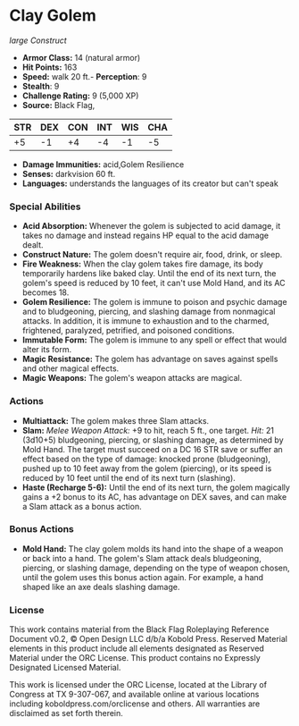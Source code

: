 # Clay Golem

*large* *Construct*

- **Armor Class:** 14 (natural armor)
- **Hit Points:** 163 
- **Speed:** walk 20 ft.- **Perception**: 9
- **Stealth**: 9
- **Challenge Rating:** 9 (5,000 XP)
- **Source:** Black Flag,

| STR | DEX | CON | INT | WIS | CHA |
| --- | --- | --- | --- | --- | --- |
| +5 | -1 | +4 | -4 | -1 | -5 |

- **Damage Immunities:** acid,Golem Resilience
- **Senses:** darkvision 60 ft.
- **Languages:** understands the languages of its creator but can't speak

### Special Abilities

- **Acid Absorption:** Whenever the golem is subjected to acid damage, it takes no damage and instead regains HP equal to the acid damage dealt.
- **Construct Nature:** The golem doesn't require air, food, drink, or sleep.
- **Fire Weakness:** When the clay golem takes fire damage, its body temporarily hardens like baked clay. Until the end of its next turn, the golem's speed is reduced by 10 feet, it can't use Mold Hand, and its AC becomes 18.
- **Golem Resilience:** The golem is immune to poison and psychic damage and to bludgeoning, piercing, and slashing damage from nonmagical attacks. In addition, it is immune to exhaustion and to the charmed, frightened, paralyzed, petrified, and poisoned conditions.
- **Immutable Form:** The golem is immune to any spell or effect that would alter its form.
- **Magic Resistance:** The golem has advantage on saves against spells and other magical effects.
- **Magic Weapons:** The golem's weapon attacks are magical.

### Actions

- **Multiattack:** The golem makes three Slam attacks.
- **Slam:** _Melee Weapon Attack:_ +9 to hit, reach 5 ft., one target. _Hit:_ 21 (3d10+5) bludgeoning, piercing, or slashing damage, as determined by Mold Hand. The target must succeed on a DC 16 STR save or suffer an effect based on the type of damage: knocked prone (bludgeoning), pushed up to 10 feet away from the golem (piercing), or its speed is reduced by 10 feet until the end of its next turn (slashing).
- **Haste (Recharge 5-6):** Until the end of its next turn, the golem magically gains a +2 bonus to its AC, has advantage on DEX saves, and can make a Slam attack as a bonus action.

### Bonus Actions

- **Mold Hand:** The clay golem molds its hand into the shape of a weapon or back into a hand. The golem's Slam attack deals bludgeoning, piercing, or slashing damage, depending on the type of weapon chosen, until the golem uses this bonus action again. For example, a hand shaped like an axe deals slashing damage.


### License

This work contains material from the Black Flag Roleplaying Reference Document v0.2, © Open Design LLC d/b/a Kobold Press. Reserved Material elements in this product include all elements designated as Reserved Material under the ORC License. This product contains no Expressly Designated Licensed Material.

This work is licensed under the ORC License, located at the Library of Congress at TX 9-307-067, and available online at various locations including koboldpress.com/orclicense and others. All warranties are disclaimed as set forth therein.
